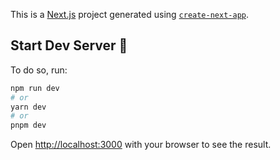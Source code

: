 This is a [Next.js](https://nextjs.org/) project generated using [`create-next-app`](https://github.com/vercel/next.js/tree/canary/packages/create-next-app).

## Start Dev Server 🚀

To do so, run:

```bash
npm run dev
# or
yarn dev
# or
pnpm dev
```

Open [http://localhost:3000](http://localhost:3000) with your browser to see the result.
